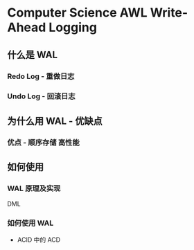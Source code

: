 # Computer Science AWL Write-Ahead Logging
## 什么是 WAL
### Redo Log - 重做日志
### Undo Log - 回滚日志
## 为什么用 WAL - 优缺点
### 优点 - 顺序存储 高性能
## 如何使用
### WAL 原理及实现
DML 
### 如何使用 WAL
* ACID 中的 ACD
